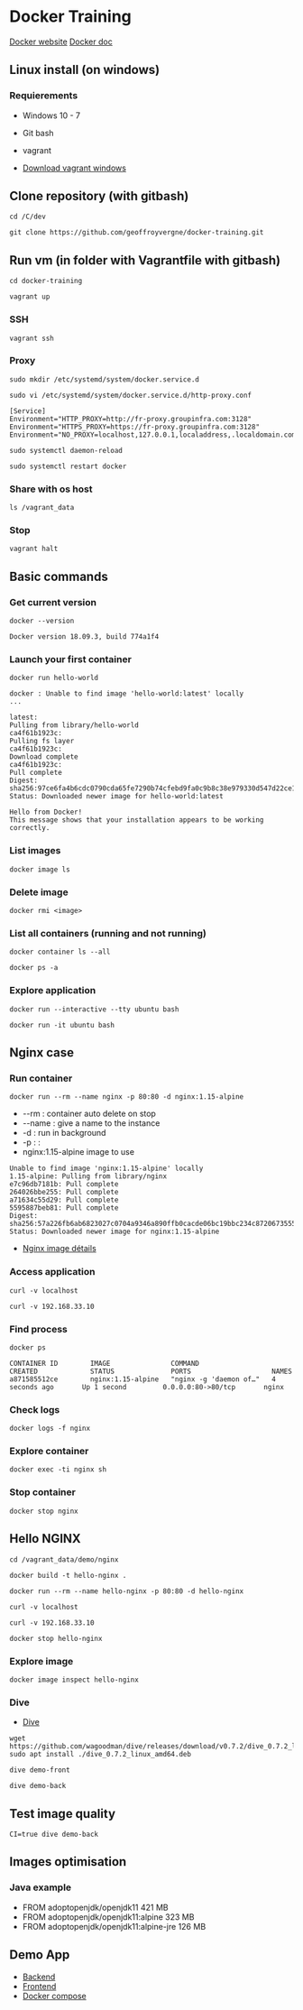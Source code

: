 # Docker Training

[Docker website](https://www.docker.com/)
[Docker doc](https://docs.docker.com/)

## Linux install (on windows)

### Requierements

- Windows 10 - 7
- Git bash
- vagrant

- [Download vagrant windows](https://releases.hashicorp.com/vagrant/2.2.4/vagrant_2.2.4_x86_64.msi)

## Clone repository (with gitbash)

```cd /C/dev```

```git clone https://github.com/geoffroyvergne/docker-training.git```

## Run vm (in folder with Vagrantfile with gitbash)

```cd docker-training```

```vagrant up```

### SSH

```vagrant ssh```

### Proxy

```sudo mkdir /etc/systemd/system/docker.service.d```

```sudo vi /etc/systemd/system/docker.service.d/http-proxy.conf```

```
[Service]
Environment="HTTP_PROXY=http://fr-proxy.groupinfra.com:3128"
Environment="HTTPS_PROXY=https://fr-proxy.groupinfra.com:3128"
Environment="NO_PROXY=localhost,127.0.0.1,localaddress,.localdomain.com"
```

```sudo systemctl daemon-reload```

```sudo systemctl restart docker```

### Share with os host

```ls /vagrant_data```

### Stop

```vagrant halt```

## Basic commands

### Get current version

```docker --version```

```Docker version 18.09.3, build 774a1f4```

### Launch your first container

```docker run hello-world```

```
docker : Unable to find image 'hello-world:latest' locally
...

latest:
Pulling from library/hello-world
ca4f61b1923c:
Pulling fs layer
ca4f61b1923c:
Download complete
ca4f61b1923c:
Pull complete
Digest: sha256:97ce6fa4b6cdc0790cda65fe7290b74cfebd9fa0c9b8c38e979330d547d22ce1
Status: Downloaded newer image for hello-world:latest

Hello from Docker!
This message shows that your installation appears to be working correctly.
```

### List images

```docker image ls```

### Delete image

```docker rmi <image>```

### List all containers (running and not running)

```docker container ls --all```

```docker ps -a```

### Explore application

```docker run --interactive --tty ubuntu bash```

```docker run -it ubuntu bash```

## Nginx case

### Run container

```docker run --rm --name nginx -p 80:80 -d nginx:1.15-alpine```

- --rm : container auto delete on stop
- --name : give a name to the instance
- -d : run in background
- -p : <containerport>:<hostport>
- nginx:1.15-alpine image to use

```
Unable to find image 'nginx:1.15-alpine' locally
1.15-alpine: Pulling from library/nginx
e7c96db7181b: Pull complete 
264026bbe255: Pull complete 
a71634c55d29: Pull complete 
5595887beb81: Pull complete 
Digest: sha256:57a226fb6ab6823027c0704a9346a890ffb0cacde06bc19bbc234c8720673555
Status: Downloaded newer image for nginx:1.15-alpine
```

- [Nginx image détails](https://github.com/nginxinc/docker-nginx/blob/e5123eea0d29c8d13df17d782f15679458ff899e/mainline/alpine/Dockerfile)

### Access application

```curl -v localhost```

```curl -v 192.168.33.10```

### Find process

```docker ps```

```
CONTAINER ID        IMAGE               COMMAND                  CREATED             STATUS              PORTS                    NAMES
a871585512ce        nginx:1.15-alpine   "nginx -g 'daemon of…"   4 seconds ago       Up 1 second         0.0.0.0:80->80/tcp       nginx
```

### Check logs

```docker logs -f nginx```

### Explore container

```docker exec -ti nginx sh```

### Stop container

```docker stop nginx```

## Hello NGINX

```cd /vagrant_data/demo/nginx```

```docker build -t hello-nginx .```

```docker run --rm --name hello-nginx -p 80:80 -d hello-nginx```

```curl -v localhost```

```curl -v 192.168.33.10```

```docker stop hello-nginx```

### Explore image

```docker image inspect hello-nginx```

### Dive

- [Dive](https://github.com/wagoodman/dive)

```
wget https://github.com/wagoodman/dive/releases/download/v0.7.2/dive_0.7.2_linux_amd64.deb
sudo apt install ./dive_0.7.2_linux_amd64.deb
```

```dive demo-front```

```dive demo-back```

## Test image quality

```CI=true dive demo-back```

## Images optimisation

### Java example

- FROM adoptopenjdk/openjdk11 				421 MB
- FROM adoptopenjdk/openjdk11:alpine 		323 MB
- FROM adoptopenjdk/openjdk11:alpine-jre 	126 MB


## Demo App

- [Backend](https://github.com/geoffroyvergne/docker-training/tree/master/demo/demo-back)
- [Frontend](https://github.com/geoffroyvergne/docker-training/tree/master/demo/demo-front)
- [Docker compose](https://github.com/geoffroyvergne/docker-training/tree/master/demo/demo-devops)


